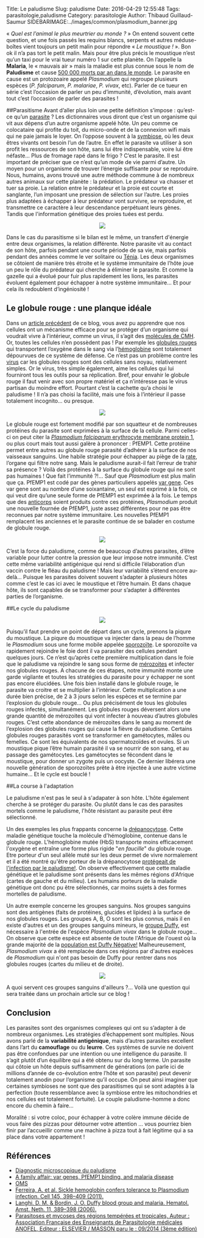 Title: Le paludisme
Slug: paludisme
Date: 2016-04-29 12:55:48
Tags: parasitologie,paludisme
Category: parasitologie
Author: Thibaud Guillaud-Saumur
SIDEBARIMAGE:../images/common/plasmodium_banner.jpg

« *Quel est l’animal le plus meurtrier au monde ?* » On entend souvent cette question, et une fois passés les requins blancs, serpents et autres méduse-boîtes vient toujours un petit malin pour répondre « *Le moustique !* ».
Bon ok il n’a pas tort le petit malin. Mais pour être plus précis le moustique n’est qu’un taxi pour le vrai tueur numéro 1 sur cette planète. On l’appelle la **Malaria**, le « mauvais air » mais la maladie est plus connue sous le nom de **Paludisme** et cause [500 000 morts par an dans le monde](http://www.who.int/mediacentre/factsheets/fs094/fr/). Le parasite en cause est un protozoaire appelé *Plasmodium* qui regroupe plusieurs espèces (*P. falciparum*, *P. malariae*, *P. vivax*, etc).
Parler de ce tueur en série c’est l’occasion de parler un peu d’immunité, d’évolution, mais avant tout c’est l’occasion de parler des parasites !

##Parasitisme
Avant d’aller plus loin une petite définition s’impose : qu’est-ce qu’un [parasite](https://fr.wikipedia.org/wiki/Parasite) ? Les dictionnaires vous diront que c’est un organisme qui vit aux dépens d’un autre organisme appelé hôte.
Un peu comme ce colocataire qui profite du toit, du micro-onde et de la connexion wifi mais qui ne paie jamais le loyer.
On l’oppose souvent à la [symbiose](https://fr.wikipedia.org/wiki/Symbiose), où les deux êtres vivants ont besoin l’un de l’autre. En effet le parasite va utiliser à son profit les ressources de son hôte, sans lui être indispensable, voire lui être néfaste...
Plus de fromage rapé dans le frigo ? C’est le parasite.
Il est important de préciser que ce n’est qu’un mode de vie parmi d’autre. Un moyen pour un organisme de trouver l’énergie suffisante pour se reproduire. Nous, humains, avons trouvé une autre méthode commune à de nombreux autres animaux sur cette planète : la prédation. Le prédateur va chasser et tuer sa proie. La relation entre le prédateur et la proie est courte et sanglante, l’un imposant une pression de sélection sur l’autre. Les proies plus adaptées à échapper à leur prédateur vont survivre, se reproduire, et transmettre ce caractère à leur descendance perpétuant leurs gènes. Tandis que l'information génétique des proies tuées est perdu.

<p align="center">
    <img src="../images/post15/predationproie.png">
</p>

Dans le cas du parasitisme si le bilan est le même, un transfert d'énergie entre deux organismes, la relation différente. Notre parasite vit au contact de son hôte, parfois pendant une courte période de sa vie, mais parfois pendant des années comme le ver solitaire ou  [Ténia](https://fr.wikipedia.org/wiki/Taenia_saginata). Les deux organismes se côtoient de manière très étroite et le système immunitaire de l’hôte joue un peu le rôle du prédateur qui cherche à éliminer le parasite. Et comme la gazelle qui a évolué pour fuir plus rapidement les lions, les parasites évoluent également pour échapper à notre système immunitaire… Et pour cela ils redoublent d’ingéniosité !

## Le globule rouge : une planque idéale
Dans un [article précédent](reconnaissance_soi.html) de ce blog, vous avez pu apprendre que nos cellules ont un mécanisme efficace pour se protéger d’un organisme qui voudrait vivre à l’intérieur, comme un virus, il s’agit des [molécules de CMH](https://fr.wikipedia.org/wiki/CMH). Or, toutes les cellules n’en possèdent pas !
Par exemple les [globules rouges](https://fr.wikipedia.org/wiki/%C3%89rythrocyte) qui transportent l’oxygène dans le sang via l’[hémoglobine](https://fr.wikipedia.org/wiki/H%C3%A9moglobine) sont totalement dépourvues de ce système de défense.
Ce n’est pas un problème contre les [virus](https://fr.wikipedia.org/wiki/Virus) car les globules rouges sont des cellules sans noyau, relativement simples. Or le virus, très simple également, aime les cellules qui lui fourniront tous les outils pour sa réplication. Bref, pour envahir le globule rouge il faut venir avec son propre matériel et ça n’intéresse pas le virus partisan du moindre effort.
Pourtant c’est la cachette qu’a choisi le paludisme ! Il n’a pas choisi la facilité, mais une fois à l’intérieur il passe totalement incognito... ou presque.

<p align="center">
    <img src="../images/post15/blood.jpg">
</p>


Le globule rouge est fortement modifié par son squatteur et de nombreuses protéines du parasite sont exprimées à la surface de la cellule. Parmi celles-ci on peut citer la [*Plasmodium falciparum* erythrocyte membrane protein 1](http://www.ncbi.nlm.nih.gov/pubmed/11698301), ou plus court mais tout aussi galère à prononcer : PfEMP1. Cette protéine permet entre autres au globule rouge parasité d’adhérer à la surface de nos vaisseaux sanguins. Une habile stratégie pour échapper au piège de la [rate](https://fr.wikipedia.org/wiki/Rate), l’organe qui filtre notre sang.
Mais le paludisme aurait-il fait l’erreur de trahir sa présence ? Voilà des protéines à la surface du globule rouge qui ne sont pas humaines ! Que fait l’immunité ?!... Sauf que *Plasmodium* est plus malin que ça. PfEMP1 est codé par des gènes particuliers appelés [var gene](http://biologie.univ-mrs.fr/upload/p87/kraemer_2006.pdf). Ces var gene sont au nombre d’une soixantaine, un seul est exprimé à la fois, ce qui veut dire qu’une seule forme de PfEMP1 est exprimée à la fois. Le temps que des [anticorps](https://fr.wikipedia.org/wiki/Anticorps) soient produits contre ces protéines, *Plasmodium* produit une nouvelle fournée de PfEMP1, juste assez différentes pour ne pas être reconnues par notre système immunitaire. Les nouvelles PfEMP1 remplacent les anciennes et le parasite continue de se balader en costume de globule rouge.


<p align="center">
    <img src="../images/post15/redcell.png">
</p>

C’est la force du paludisme, comme de beaucoup d’autres parasites, d’être variable pour lutter contre la pression que leur impose notre immunité. C’est cette même variabilité antigénique qui rend si difficile l’élaboration d’un vaccin contre le fléau du paludisme !
Mais leur variabilité s’étend encore au-delà… Puisque les parasites doivent souvent s’adapter à plusieurs hôtes comme c’est le cas ici avec le moustique et l’être humain. Et dans chaque hôte, ils sont capables de se transformer pour s’adapter à différentes parties de l’organisme.

##Le cycle du paludisme

<p align="center">
    <img src="../images/post15/cycle.png">
</p>

Puisqu’il faut prendre un point de départ dans un cycle, prenons la piqure du moustique.
La piqure du moustique va injecter dans la peau de l’homme le *Plasmodium* sous une forme mobile appelée [sporozoïte](https://fr.wikipedia.org/wiki/Sporozo%C3%AFte). Le sporozoïte va rapidement rejoindre le foie dont il va parasiter des cellules pendant quelques jours. Ce n’est qu’après cette première multiplication dans le foie que le paludisme va rejoindre le sang sous forme de [mérozoites](https://fr.wikipedia.org/wiki/M%C3%A9rozo%C3%AFte) et infecter nos globules rouges. A chacune de ces étapes, notre immunité monte une garde vigilante et toutes les stratégies du parasite pour y échapper ne sont pas encore élucidées.
Une fois bien installé dans le globule rouge, le parasite va croitre et se multiplier à l’intérieur. Cette multiplication a une durée bien précise, de 2 à 3 jours selon les espèces et se termine par l’explosion du globule rouge… Ou plus précisément de tous les globules rouges infectés, simultanément. Les globules rouges déversent alors une grande quantité de mérozoites qui vont infecter à nouveau d’autres globules rouges. C’est cette abondance de mérozoites dans le sang au moment de l’explosion des globules rouges qui cause la fièvre du paludisme. Certains globules rouges parasités vont se transformer en gamétocytes, mâles ou femelles. Ce sont les équivalents de nos spermatozoïdes et ovules.
Si un moustique pique l’être humain parasité il va se nourrir de son sang, et au passage des gamétocytes. Les gamétocytes se fécondent dans le moustique, pour donner un zygote puis un oocyste. Ce dernier libérera une nouvelle génération de sporozoïtes prête à être injectée à une autre victime humaine… Et le cycle est bouclé !

##La course à l'adaptation

Le paludisme n'est pas le seul à s'adapater à son hôte. L'hôte également cherche à se protéger du parasite. Ou plutôt dans le cas des parasites mortels comme le paludisme, l'hôte résistant au parasite peut être sélectionné.

Un des exemples les plus frappants concerne la [drépanocytose](https://fr.wikipedia.org/wiki/Dr%C3%A9panocytose). Cette maladie génétique touche la molécule d'hémoglobine, contenue dans le globule rouge. L'hémoglobine mutée (HbS) transporte moins efficacement l'oxygène et entraîne une forme plus rigide "*en faucille*" du globule rouge. Etre porteur d'un seul allèle muté sur les deux permet de vivre normalement et il a été montré qu'être porteur de la drépanocytose [protégeait de l'infection par le paludisme!](http://www.ncbi.nlm.nih.gov/pubmed/21529713). On observe effectivement que cette maladie génétique et le paludisme sont présents dans les mêmes régions d'Afrique (cartes de gauche et du milieu). Les humains porteurs de la maladie génétique ont donc pu être sélectionnés, car moins sujets à des formes mortelles de paludisme.

Un autre exemple concerne les groupes sanguins. Nos groupes sanguins sont des antigènes (faits de protéines, glucides et lipides) à la surface de nos globules rouges. Les groupes A, B, O sont les plus connus, mais il en existe d'autres et un des groupes sanguins mineurs, le [groupe Duffy](https://fr.wikipedia.org/wiki/Syst%C3%A8me_Duffy), est nécessaire à l'entrée de l'espèce *Plasmodium vivax* dans le globule rouge... On observe que cette espèce est absente de toute l'Afrique de l'ouest où la grande majorité de la [population est Duffy Négative!](http://www.ncbi.nlm.nih.gov/pubmed/17607593) Malheureusement, *Plasmodium vivax* a été remplacée dans ces régions par d'autres espèces de *Plasmodium* qui n'ont pas besoin de Duffy pour rentrer dans nos globules rouges (cartes du milieu et de droite).

<p align="center">
    <img src="../images/post15/carte.png">
</p>

A quoi servent ces groupes sanguins d'ailleurs ?... Voilà une question qui sera traitée dans un prochain article sur ce blog !

## Conclusion
Les parasites sont des organismes complexes qui ont su s’adapter à de nombreux organismes. Les stratégies d’échappement sont multiples. Nous avons parlé de la **variabilité antigénique**, mais d’autres parasites excellent dans l’art du **camouflage** ou du **leurre**. Ces systèmes de survie ne doivent pas être confondues par une intention ou une intelligence du parasite. Il s’agit plutôt d’un équilibre qui a été obtenu sur du long terme. Un parasite qui côtoie un hôte depuis suffisamment de générations (on parle ici de millions d’année de co-évolution entre l’hôte et son parasite) peut devenir totalement anodin pour l’organisme qu’il occupe. On peut ainsi imaginer que certaines symbioses ne sont que des parasitismes qui se sont adaptés à la perfection (toute ressemblance avec la symbiose entre les mitochondries et nos cellules est totalement fortuite). Le couple paludisme-homme a donc encore du chemin à faire…

Moralité : si votre coloc, pour échapper à votre colère immune décide de vous faire des pizzas pour détourner votre attention … vous pourriez bien finir par l’accueillir comme une machine à pizza tout à fait légitime qui a sa place dans votre appartement !


## Références
* [Diagnostic microscopique du paludisme](http://www.cdc.gov/dpdx/resources/pdf/benchAids/malaria/Congo_Bench_Aid_vF.pdf)
* [A family affair; var genes, PfEMP1 binding, and malaria disease](http://biologie.univ-mrs.fr/upload/p87/kraemer_2006.pdf)
* [OMS](http://www.who.int/mediacentre/factsheets/fs094/fr/)
* [Ferreira, A. et al. Sickle hemoglobin confers tolerance to Plasmodium infection. Cell 145, 398–409 (2011).](http://www.ncbi.nlm.nih.gov/pubmed/21529713)
* [Langhi, D. M. & Bordin, J. O. Duffy blood group and malaria. Hematol. Amst. Neth. 11, 389–398 (2006).](http://www.ncbi.nlm.nih.gov/pubmed/17607593)
* [Parasitoses et mycoses des régions tempérées et tropicales, Auteur : Association Française des Enseignants de Parasitologie médicales ANOFEL, Editeur : ELSEVIER / MASSON paru le : 09/2014 (3ème édition)](http://www.remede.org/documents/parasitoses-et-mycoses-des-regions.html)

